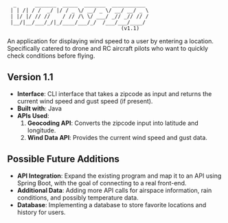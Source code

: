 ```
  _      _______  _____  _______  ___________ 
 | | /| / /  _/ |/ / _ \/ __/ _ \/ __/ __/ _ \
 | |/ |/ // //    / // /\ \/ ___/ _// _// // /
 |__/|__/___/_/|_/____/___/_/  /___/___/____/
                                     (v1.1)
``` 

An application for displaying wind speed to a user by entering a location.  
Specifically catered to drone and RC aircraft pilots who want to quickly check conditions before flying.

## Version 1.1

- **Interface**: CLI interface that takes a zipcode as input and returns the current wind speed and gust speed (if present).
- **Built with**: Java
- **APIs Used**:  
    1. **Geocoding API**: Converts the zipcode input into latitude and longitude.  
    2. **Wind Data API**: Provides the current wind speed and gust data.

## Possible Future Additions

- **API Integration**: Expand the existing program and map it to an API using Spring Boot, with the goal of connecting to a real front-end.
- **Additional Data**: Adding more API calls for airspace information, rain conditions, and possibly temperature data.
- **Database**: Implementing a database to store favorite locations and history for users.
